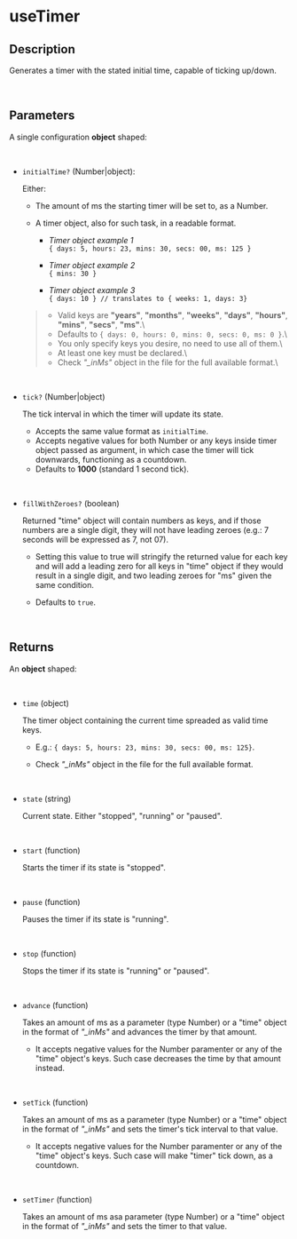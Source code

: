 # useTimer

## Description

Generates a timer with the stated initial time, capable of ticking up/down.

<br />

## Parameters

A single configuration **object** shaped:

<br />

- `initialTime?` (Number|object):

  Either:

  - The amount of ms the starting timer will be set to, as a Number.

  - A timer object, also for such task, in a readable format.

    - _Timer object example 1_\
      `{ days: 5, hours: 23, mins: 30, secs: 00, ms: 125 }`

    - _Timer object example 2_\
      `{ mins: 30 }`

    - _Timer object example 3_\
      `{ days: 10 } // translates to { weeks: 1, days: 3}`

  > - Valid keys are **"years"**, **"months"**, **"weeks"**, **"days"**, **"hours"**, **"mins"**, **"secs"**, **"ms"**.\
  > - Defaults to `{ days: 0, hours: 0, mins: 0, secs: 0, ms: 0 }`.\
  > - You only specify keys you desire, no need to use all of them.\
  > - At least one key must be declared.\
  > - Check _"\_inMs"_ object in the file for the full available format.\

<br />

- `tick?` (Number|object)

  The tick interval in which the timer will update its state.

  - Accepts the same value format as `initialTime`.
  - Accepts negative values for both Number or any keys inside timer object passed as argument, in which case the timer will tick downwards, functioning as a countdown.
  - Defaults to **1000** (standard 1 second tick).

<br />

- `fillWithZeroes?` (boolean)

  Returned "time" object will contain numbers as keys, and if those numbers are a single digit, they will not have leading zeroes (e.g.: 7 seconds will be expressed as 7, not 07).

  - Setting this value to true will stringify the returned value for each key and will add a leading zero for all keys in "time" object if they would result in a single digit, and two leading zeroes for "ms" given the same condition.

  - Defaults to `true`.

<br />

## Returns

An **object** shaped:

<br />

- `time` (object)

  The timer object containing the current time spreaded as valid time keys.

  - E.g.: `{ days: 5, hours: 23, mins: 30, secs: 00, ms: 125}`.

  - Check _"\_inMs"_ object in the file for the full available format.

<br />

- `state` (string)

  Current state. Either "stopped", "running" or "paused".

<br />

- `start` (function)

  Starts the timer if its state is "stopped".

<br />

- `pause` (function)

  Pauses the timer if its state is "running".

<br />

- `stop` (function)

  Stops the timer if its state is "running" or "paused".

<br />

- `advance` (function)

  Takes an amount of ms as a parameter (type Number) or a "time" object in the format of _"\_inMs"_ and advances the timer by that amount.

  - It accepts negative values for the Number paramenter or any of the "time" object's keys. Such case decreases the time by that amount instead.

<br />

- `setTick` (function)

  Takes an amount of ms as a parameter (type Number) or a "time" object in the format of _"\_inMs"_ and sets the timer's tick interval to that value.

  - It accepts negative values for the Number paramenter or any of the "time" object's keys. Such case will make "timer" tick down, as a countdown.

<br />

- `setTimer` (function)

  Takes an amount of ms asa parameter (type Number) or a "time" object in the format of _"\_inMs"_ and sets the timer to that value.
